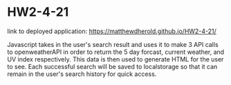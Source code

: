 # HW2-4-21

link to deployed application: https://matthewdherold.github.io/HW2-4-21/

Javascript takes in the user's search result and uses it to make 3 API calls to openweatherAPI in order to return the 5 day forcast, current weather, and UV index respectively. This data is then used to generate HTML for the user to see. Each successful search will be saved to localstorage so that it can remain in the user's search history for quick access.